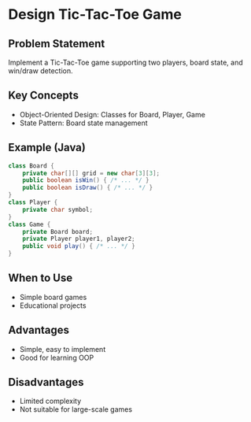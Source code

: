 # Design Tic-Tac-Toe Game

## Problem Statement

Implement a Tic-Tac-Toe game supporting two players, board state, and win/draw detection.

## Key Concepts

- Object-Oriented Design: Classes for Board, Player, Game
- State Pattern: Board state management

## Example (Java)

```java
class Board {
    private char[][] grid = new char[3][3];
    public boolean isWin() { /* ... */ }
    public boolean isDraw() { /* ... */ }
}
class Player {
    private char symbol;
}
class Game {
    private Board board;
    private Player player1, player2;
    public void play() { /* ... */ }
}
```

## When to Use

- Simple board games
- Educational projects

## Advantages

- Simple, easy to implement
- Good for learning OOP

## Disadvantages

- Limited complexity
- Not suitable for large-scale games
